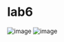 # lab6
![image](https://user-images.githubusercontent.com/107028257/233940138-b606aad1-6923-44b5-8bb8-c32e86b4bf24.png)
![image](https://user-images.githubusercontent.com/107028257/233940196-6731328f-4c44-4436-8a9f-e013fec8d54a.png)
